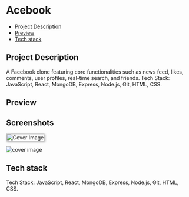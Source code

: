 # Acebook

- [Project Description](#project-description)
- [Preview](#preview)
- [Tech stack](#features)

## Project Description
A Facebook clone featuring core functionalities such as news feed, likes, comments, user profiles, real-time search, and friends. Tech Stack: JavaScript, React, MongoDB, Express, Node.js, Git, HTML, CSS.

## Preview
## Screenshots

<img src="https://github.com/.../.png" alt="Cover Image" style="border: 2px solid #ccc; box-shadow: 2px 2px 5px rgba(0, 0, 0, 0.3);">

![cover image](https://github.com/Elyzavetka/AceBook/blob/main/public/images/acebook.png)

## Tech stack
Tech Stack: JavaScript, React, MongoDB, Express, Node.js, Git, HTML, CSS.

